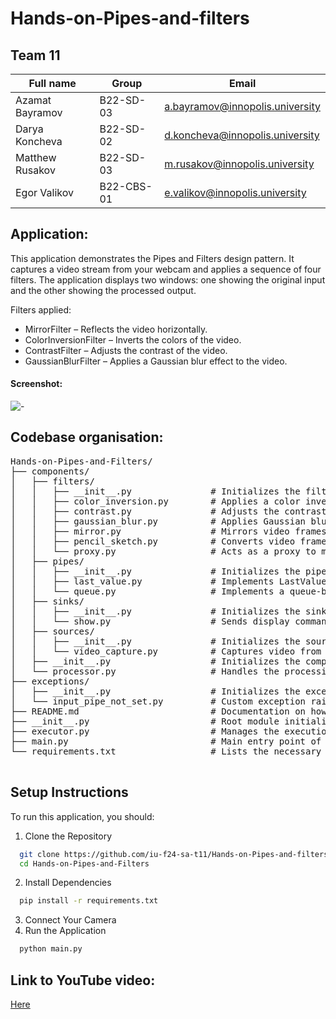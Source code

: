 # Hands-on-Pipes-and-filters

## Team 11
| Full name       | Group     | Email                           |
|-----------------|-----------|---------------------------------|
| Azamat Bayramov | B22-SD-03 | a.bayramov@innopolis.university |
| Darya Koncheva  | B22-SD-02 | d.koncheva@innopolis.university |
| Matthew Rusakov | B22-SD-03 | m.rusakov@innopolis.university  |
| Egor Valikov    | B22-CBS-01| e.valikov@innopolis.university  |

## Application:

This application demonstrates the Pipes and Filters design pattern. It captures a video stream from your webcam and applies a sequence of four filters. The application displays two windows: one showing the original input and the other showing the processed output.

Filters applied:
- MirrorFilter – Reflects the video horizontally.
- ColorInversionFilter – Inverts the colors of the video.
- ContrastFilter – Adjusts the contrast of the video.
- GaussianBlurFilter – Applies a Gaussian blur effect to the video.

#### Screenshot:
![-](https://github.com/user-attachments/assets/841bfe1c-9000-4426-82d6-dbc3d1cfce1d)


## Codebase organisation:
<pre>
Hands-on-Pipes-and-Filters/
├── components/
│   ├── filters/
│   │   ├── __init__.py               # Initializes the filters module, making filter classes accessible, defines the abstract `Filter` class
│   │   ├── color_inversion.py        # Applies a color inversion filter to a video stream
│   │   ├── contrast.py               # Adjusts the contrast of frames in a video stream
│   │   ├── gaussian_blur.py          # Applies Gaussian blur to video frames for smoothing
│   │   ├── mirror.py                 # Mirrors video frames horizontally
│   │   ├── pencil_sketch.py          # Converts video frames into a pencil sketch effect
│   │   └── proxy.py                  # Acts as a proxy to manage filters
│   ├── pipes/
│   │   ├── __init__.py               # Initializes the pipes module and defines an abstract Pipe class for handling the put and get operations in the pipeline
│   │   ├── last_value.py             # Implements LastValuePipe, an abstract pipe that holds and returns the last processed value
│   │   └── queue.py                  # Implements a queue-based pipeline that stores processed frames in a queue
│   ├── sinks/
│   │   ├── __init__.py               # Initializes the sinks module, defines the abstract Sink class
│   │   └── show.py                   # Sends display commands to the main thread for rendering video frames on the screen
│   ├── sources/
│   │   ├── __init__.py               # Initializes the sources module, defines the abstract base class `Source`
│   │   └── video_capture.py          # Captures video from a camera or a video file
│   ├── __init__.py                   # Initializes the components module
│   └── processor.py                  # Handles the processing of video frames through different components
├── exceptions/
│   ├── __init__.py                   # Initializes the exceptions module
│   └── input_pipe_not_set.py         # Custom exception raised when an input pipe is not configured
├── README.md                         # Documentation on how to set up and run the project
├── __init__.py                       # Root module initialization file
├── executor.py                       # Manages the execution and orchestration of filters, pipes, and sinks
├── main.py                           # Main entry point of the application; initializes components and starts the video processing
└── requirements.txt                  # Lists the necessary dependencies and Python packages to install

</pre>

## Setup Instructions 
To run this application, you should:
1. Clone the Repository
```bash
  git clone https://github.com/iu-f24-sa-t11/Hands-on-Pipes-and-filters.git
  cd Hands-on-Pipes-and-Filters
```
2. Install Dependencies
```bash
  pip install -r requirements.txt
```
3. Connect Your Camera
4. Run the Application
```bash
  python main.py
```

## Link to YouTube video:
[Here](https://youtu.be/13WoVu_w4Mc)
